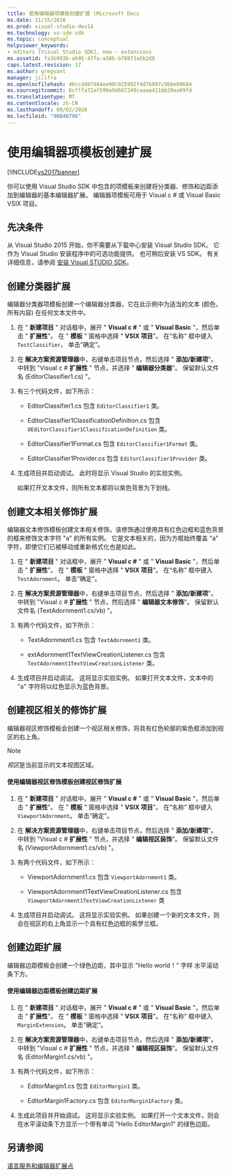 ```yaml
---
title: 使用编辑器项模板创建扩展 |Microsoft Docs
ms.date: 11/15/2016
ms.prod: visual-studio-dev14
ms.technology: vs-ide-sdk
ms.topic: conceptual
helpviewer_keywords:
- editors [Visual Studio SDK], new - extensions
ms.assetid: fa3b993b-ab95-47fa-a38b-b788f3a5b2d8
caps.latest.revision: 17
ms.author: gregvanl
manager: jillfra
ms.openlocfilehash: 46ccdd87d44ee90c925992f4d7b997c9bbe09684
ms.sourcegitcommit: 6cfffa72af599a9d667249caaaa411bb28ea69fd
ms.translationtype: MT
ms.contentlocale: zh-CN
ms.lasthandoff: 09/02/2020
ms.locfileid: "90840796"
---
```

# <a name="creating-an-extension-with-an-editor-item-template"></a>使用编辑器项模板创建扩展
[!INCLUDE[vs2017banner](../includes/vs2017banner.md)]

你可以使用 Visual Studio SDK 中包含的项模板来创建将分类器、修饰和边距添加到编辑器的基本编辑器扩展。 编辑器项模板可用于 Visual c # 或 Visual Basic VSIX 项目。  
  
## <a name="prerequisites"></a>先决条件  
 从 Visual Studio 2015 开始，你不需要从下载中心安装 Visual Studio SDK。 它作为 Visual Studio 安装程序中的可选功能提供。 也可稍后安装 VS SDK。 有关详细信息，请参阅 [安装 Visual STUDIO SDK](../extensibility/installing-the-visual-studio-sdk.md)。  
  
## <a name="creating-a-classifier-extension"></a>创建分类器扩展  
 编辑器分类器项模板创建一个编辑器分类器，它在此示例中为适当的文本 (颜色，所有内容) 在任何文本文件中。  
  
1. 在 " **新建项目** " 对话框中，展开 " **Visual c #** " 或 " **Visual Basic** "，然后单击 " **扩展性**"。 在 " **模板** " 窗格中选择 " **VSIX 项目**"。 在“名称”  框中键入 `TestClassifier`。 单击“确定”。   
  
2. 在 **解决方案资源管理器**中，右键单击项目节点，然后选择 " **添加/新建项**"。 中转到 "Visual c # **扩展性** " 节点，并选择 " **编辑器分类器**"。 保留默认文件名 (EditorClassifier1.cs) "。  
  
3. 有三个代码文件，如下所示：  
  
    - EditorClassifier1.cs 包含 `EditorClassifier1` 类。  
  
    - EditorClassifier1ClassificationDefinition.cs 包含 `OEditorClassifier1ClassificationDefinition` 类。  
  
    - EditorClassifier1Format.cs 包含 `EditorClassifier1Format`  类。  
  
    - EditorClassifier1Provider.cs 包含 `EditorClassifier1Provider` 类。  
  
4. 生成项目并启动调试。 此时将显示 Visual Studio 的实验实例。  
  
     如果打开文本文件，则所有文本都将以紫色背景为下划线。  
  
## <a name="creating-a-text-relative-adornment-extension"></a>创建文本相关修饰扩展  
 编辑器文本修饰模板创建文本相关修饰，该修饰通过使用具有红色边框和蓝色背景的框来修饰文本字符 "a" 的所有实例。 它是文本相关的，因为方框始终覆盖 "a" 字符，即使它们已被移动或重新格式化也是如此。  
  
1. 在 " **新建项目** " 对话框中，展开 " **Visual c #** " 或 " **Visual Basic** "，然后单击 " **扩展性**"。 在 " **模板** " 窗格中选择 " **VSIX 项目**"。 在“名称”  框中键入 `TestAdornment`。 单击“确定”。   
  
2. 在 **解决方案资源管理器**中，右键单击项目节点，然后选择 " **添加/新建项**"。 中转到 "Visual c # **扩展性** " 节点，然后选择 " **编辑器文本修饰**"。 保留默认文件名 (TextAdornment1.cs/vb) "。  
  
3. 有两个代码文件，如下所示：  
  
    - TextAdornment1.cs 包含 `TextAdornment1` 类。  
  
    - extAdornment1TextViewCreationListener.cs 包含 `TextAdornment1TextViewCreationListener` 类。  
  
4. 生成项目并启动调试。 这将显示实验实例。 如果打开文本文件，文本中的 "a" 字符将以红色显示为蓝色背景。  
  
## <a name="creating-a-viewport-relative-adornment-extension"></a>创建视区相关的修饰扩展  
 编辑器视区修饰模板会创建一个视区相关修饰，将具有红色轮廓的紫色框添加到视区的右上角。  
  
> [!NOTE]
> *视区*是当前显示的文本视图区域。  
  
#### <a name="to-create-a-viewport-adornment-extension-by-using-the-editor-viewport-adornment-template"></a>使用编辑器视区修饰模板创建视区修饰扩展  
  
1. 在 " **新建项目** " 对话框中，展开 " **Visual c #** " 或 " **Visual Basic** "，然后单击 " **扩展性**"。 在 " **模板** " 窗格中选择 " **VSIX 项目**"。 在“名称”  框中键入 `ViewportAdornment`。 单击“确定”。   
  
2. 在 **解决方案资源管理器**中，右键单击项目节点，然后选择 " **添加/新建项**"。 中转到 "Visual c # **扩展性** " 节点，并选择 " **编辑视区装饰**"。 保留默认文件名 (ViewportAdornment1.cs/vb) "。  
  
3. 有两个代码文件，如下所示：  
  
    - ViewportAdornment1.cs 包含 `ViewportAdornment1` 类。  
  
    - ViewportAdornment1TextViewCreationListener.cs 包含 `ViewportAdornment1TextViewCreationListener` 类  
  
4. 生成项目并启动调试。 这将显示实验实例。 如果创建一个新的文本文件，则会在视区的右上角显示一个具有红色边框的紫罗兰框。  
  
## <a name="creating-a-margin-extension"></a>创建边距扩展  
 编辑器边距模板会创建一个绿色边距，其中显示 "Hello world！" 字样 水平滚动条下方。  
  
#### <a name="to-create-a-margin-extension-by-using-the-editor-margin-template"></a>使用编辑器边距模板创建边距扩展  
  
1. 在 " **新建项目** " 对话框中，展开 " **Visual c #** " 或 " **Visual Basic** "，然后单击 " **扩展性**"。 在 " **模板** " 窗格中选择 " **VSIX 项目**"。 在“名称”  框中键入 `MarginExtension`。 单击“确定”。   
  
2. 在 **解决方案资源管理器**中，右键单击项目节点，然后选择 " **添加/新建项**"。 中转到 "Visual c # **扩展性** " 节点，并选择 " **编辑视区装饰**"。 保留默认文件名 (EditorMargin1.cs/vb) "。  
  
3. 有两个代码文件，如下所示：  
  
    - EditorMargin1.cs 包含 `EditorMargin1` 类。  
  
    - EditorMargin1Factory.cs 包含 `EditorMargin1Factory` 类。  
  
4. 生成此项目并开始调试。 这将显示实验实例。 如果打开一个文本文件，则会在水平滚动条下方显示一个带有单词 "Hello EditorMargin1" 的绿色边距。  
  
## <a name="see-also"></a>另请参阅  
 [语言服务和编辑器扩展点](../extensibility/language-service-and-editor-extension-points.md)
